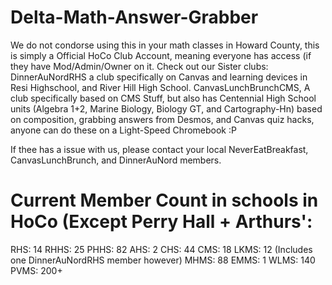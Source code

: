 # Delta-Math-Answer-Grabber

We do not condorse using this in your math classes in Howard County, this is simply a Official HoCo Club Account, meaning everyone has access (if they have Mod/Admin/Owner on it. Check out our Sister clubs: DinnerAuNordRHS a club specifically on Canvas and learning devices in Resi Highschool, and River Hill High School. CanvasLunchBrunchCMS, A club specifically based on CMS Stuff, but also has Centennial High School units (Algebra 1+2, Marine Biology, Biology GT, and Cartography-Hn) based on composition, grabbing answers from Desmos, and Canvas quiz hacks, anyone can do these on a Light-Speed Chromebook :P


If thee has a issue with us, please contact your local NeverEatBreakfast, CanvasLunchBrunch, and DinnerAuNord members. 

# Current Member Count in schools in HoCo (Except Perry Hall + Arthurs':
RHS: 14
RHHS: 25
PHHS: 82
AHS: 2
CHS: 44
CMS: 18
LKMS: 12 (Includes one DinnerAuNordRHS member however)
MHMS: 88
EMMS: 1
WLMS: 140
PVMS: 200+


